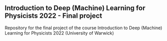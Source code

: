 ## Introduction to Deep (Machine) Learning for Physicists 2022 - Final project
Repository for the final project of the course Introduction to Deep (Machine) Learning for Physicists 2022 (University of Warwick)
